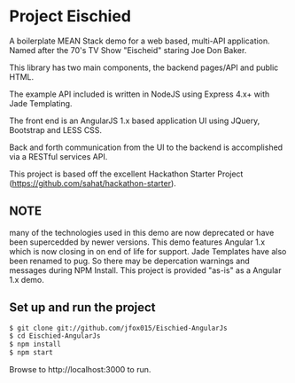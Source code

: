 # Project Eischied

A boilerplate MEAN Stack demo for a web based, multi-API application. Named after the 70's TV Show "Eischeid" staring Joe Don Baker.

This library has two main components, the backend pages/API and public HTML.

The example API included is written in NodeJS using Express 4.x+ with Jade Templating.

The front end is an AngularJS 1.x based application UI using JQuery, Bootstrap and LESS CSS.

Back and forth communication from the UI to the backend is accomplished via a RESTful services API.

This project is based off the excellent Hackathon Starter Project (https://github.com/sahat/hackathon-starter).

## NOTE

many of the technologies used in this demo are now deprecated or have been supercedded by newer versions. This demo features Angular 1.x which is now closing in on end of life for support. Jade Templates have also been renamed to pug. So there may be depercation warnings and messages during NPM Install. This project is provided "as-is" as a Angular 1.x demo.

## Set up and run the project

```sh
$ git clone git://github.com/jfox015/Eischied-AngularJs
$ cd Eischied-AngularJs
$ npm install
$ npm start
```

Browse to http://localhost:3000 to run.